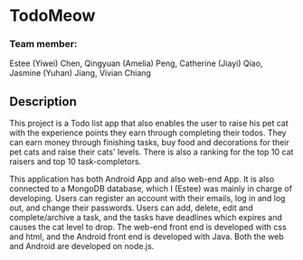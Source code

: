 # TodoMeow

### Team member: 
Estee (Yiwei) Chen, Qingyuan (Amelia) Peng, Catherine (Jiayi) Qiao, Jasmine (Yuhan) Jiang, Vivian Chiang
## Description

This project is a Todo list app that also enables the user to raise his pet cat with the experience points they earn through completing their todos. They can earn money through finishing tasks, buy food and decorations for their pet cats and raise their cats' levels. There is also a ranking for the top 10 cat raisers and top 10 task-completors. 

This application has both Android App and also web-end App. It is also connected to a MongoDB database, which I (Estee) was mainly in charge of developing. Users can register an account with their emails, log in and log out, and change their passwords. Users can add, delete, edit and complete/archive a task, and the tasks have deadlines which expires and causes the cat level to drop. The web-end front end is developed with css and html, and the Android front end is developed with Java. Both the web and Android are developed on node.js. 

